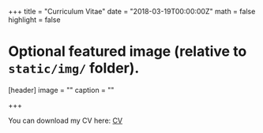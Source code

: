 +++
title = "Curriculum Vitae"
date = "2018-03-19T00:00:00Z"
math = false
highlight = false

# Optional featured image (relative to `static/img/` folder).
[header]
image = ""
caption = ""

+++


You can download my CV here:
<a class="btn btn-primary btn-outline" href="pdf/CV Gert Stulp 2018.pdf">
  CV
</a>